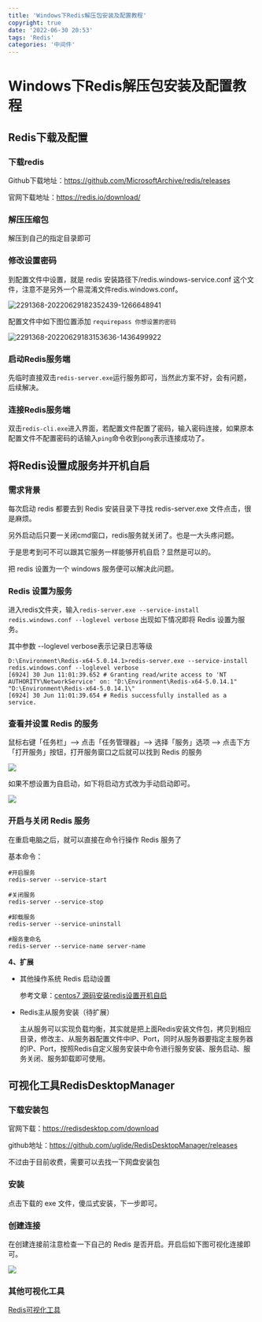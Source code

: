 ```yaml
---
title: 'Windows下Redis解压包安装及配置教程'
copyright: true
date: '2022-06-30 20:53'
tags: 'Redis'
categories: '中间件'
---
```


# Windows下Redis解压包安装及配置教程

## Redis下载及配置

### 下载redis 

Github下载地址：https://github.com/MicrosoftArchive/redis/releases

官网下载地址：https://redis.io/download/

### 解压压缩包

解压到自己的指定目录即可

### 修改设置密码

到配置文件中设置，就是 redis 安装路径下/redis.windows-service.conf 这个文件，注意不是另外一个易混淆文件redis.windows.conf。

![2291368-20220629182352439-1266648941](Windows下Redis解压包安装及配置教程/2291368-20220629182352439-1266648941.png)

配置文件中如下图位置添加
`requirepass 你想设置的密码`

![2291368-20220629183153636-1436499922](Windows下Redis解压包安装及配置教程/2291368-20220629183153636-1436499922.png)



### 启动Redis服务端

先临时直接双击`redis-server.exe`运行服务即可，当然此方案不好，会有问题，后续解决。

### 连接Redis服务端

双击`redis-cli.exe`进入界面，若配置文件配置了密码，输入密码连接，如果原本配置文件不配置密码的话输入`ping`命令收到`pong`表示连接成功了。

## 将Redis设置成服务并开机自启

### 需求背景

每次启动 redis 都要去到 Redis 安装目录下寻找 redis-server.exe 文件点击，很是麻烦。

另外启动后只要一关闭cmd窗口，redis服务就关闭了。也是一大头疼问题。

于是思考到可不可以跟其它服务一样能够开机自启？显然是可以的。

把 redis 设置为一个 windows 服务便可以解决此问题。

### Redis 设置为服务

进入redis文件夹，输入`redis-server.exe --service-install redis.windows.conf --loglevel verbose` 出现如下情况即将 Redis 设置为服务。

其中参数 --loglevel verbose表示记录日志等级

```
D:\Environment\Redis-x64-5.0.14.1>redis-server.exe --service-install redis.windows.conf --loglevel verbose
[6924] 30 Jun 11:01:39.652 # Granting read/write access to 'NT AUTHORITY\NetworkService' on: "D:\Environment\Redis-x64-5.0.14.1" "D:\Environment\Redis-x64-5.0.14.1\"
[6924] 30 Jun 11:01:39.654 # Redis successfully installed as a service.
```

### 查看并设置 Redis 的服务

鼠标右键「任务栏」–> 点击「任务管理器」–> 选择「服务」选项 –> 点击下方「打开服务」按钮，打开服务窗口之后就可以找到 Redis 的服务

![](Windows下Redis解压包安装及配置教程/2291368-20220630111206363-1150534863.png)

如果不想设置为自启动，如下将启动方式改为手动启动即可。

![](Windows下Redis解压包安装及配置教程/2291368-20220630111940288-138478437.png)

### 开启与关闭 Redis 服务

在重启电脑之后，就可以直接在命令行操作 Redis 服务了

基本命令：

```
#开启服务 
redis-server --service-start

#关闭服务 
redis-server --service-stop

#卸载服务 
redis-server --service-uninstall

#服务重命名 
redis-server --service-name server-name
```
**4、扩展**

- 其他操作系统 Redis 启动设置

   参考文章：[centos7 源码安装redis设置开机自启](https://blog.csdn.net/FZlion/article/details/109535797?spm=1001.2101.3001.6650.1&utm_medium=distribute.pc_relevant.none-task-download-2%7Edefault%7ECTRLIST%7EPaid-1-14888871-blog-109535797.pc_relevant_multi_platform_whitelistv1&depth_1-utm_source=distribute.pc_relevant.none-task-download-2%7Edefault%7ECTRLIST%7EPaid-1-14888871-blog-109535797.pc_relevant_multi_platform_whitelistv1&utm_relevant_index=2)

- Redis主从服务安装（待扩展）  

  主从服务可以实现负载均衡，其实就是把上面Redis安装文件包，拷贝到相应目录，修改主、从服务器配置文件中IP、Port，同时从服务器要指定主服务器 的IP、Port，按照Redis自定义服务安装中命令进行服务安装、服务启动、服务关闭、服务卸载即可使用。

## 可视化工具RedisDesktopManager

### 下载安装包

官网下载：https://redisdesktop.com/download

github地址：https://github.com/uglide/RedisDesktopManager/releases

不过由于目前收费，需要可以去找一下网盘安装包

### 安装 

点击下载的 exe 文件，傻瓜式安装，下一步即可。

### 创建连接

在创建连接前注意检查一下自己的 Redis 是否开启。开启后如下图可视化连接即可。

![](Windows下Redis解压包安装及配置教程/2291368-20220630140021409-1360003831.png)

### 其他可视化工具

[Redis可视化工具](https://www.jianshu.com/p/721c3762a777)